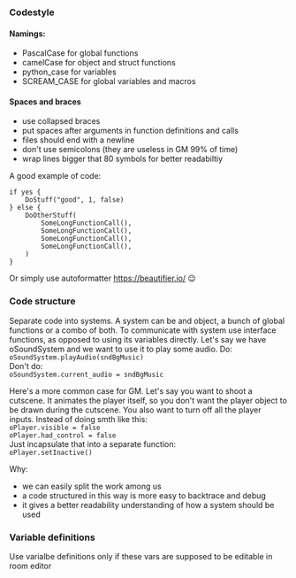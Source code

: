 ### Codestyle
#### Namings:
- PascalCase for global functions
- camelCase for object and struct functions
- python_case for variables
- SCREAM_CASE for global variables and macros
#### Spaces and braces
- use collapsed braces
- put spaces after arguments in function definitions and calls
- files should end with a newline
- don't use semicolons (they are useless in GM 99% of time)
- wrap lines bigger that 80 symbols for better readabiltiy  

A good example of code:  
```
if yes {
    DoStuff("good", 1, false)
} else {
    DoOtherStuff(
        SomeLongFunctionCall(),
        SomeLongFunctionCall(),
        SomeLongFunctionCall(),
        SomeLongFunctionCall(),
    )
}
```
Or simply use autoformatter https://beautifier.io/ 😉

### Code structure
Separate code into systems. A system can be and object, a bunch of global functions or a combo of both.
To communicate with system use interface functions, as opposed to using its variables directly. Let's say we have oSoundSystem and we want to use it to play some audio.
Do:  
    `oSoundSystem.playAudio(sndBgMusic)`  
Don't do:  
    `oSoundSystem.current_audio = sndBgMusic`

Here's a more common case for GM. Let's say you want to shoot a cutscene. It animates the player itself, so you don't want the player object to be drawn during the cutscene. You also want to turn off all the player inputs.
Instead of doing smth like this:  
    `oPlayer.visible = false`  
    `oPlayer.had_control = false`  
Just incapsulate that into a separate function:  
    `oPlayer.setInactive()`  

Why:
- we can easily split the work among us
- a code structured in this way is more easy to backtrace and debug
- it gives a better readability understanding of how a system should be used
  

### Variable definitions
Use varialbe definitions only if these vars are supposed to be editable in room editor

